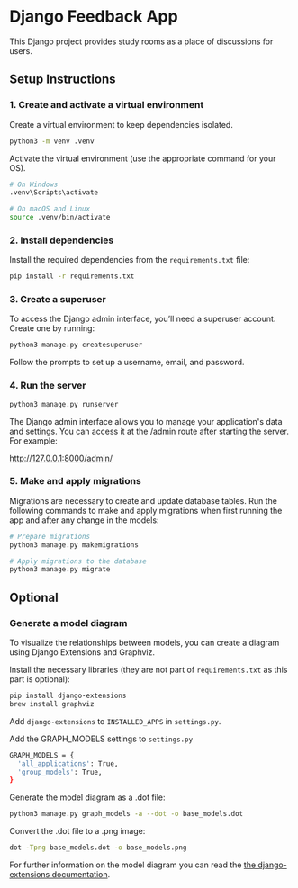 # Django Feedback App

This Django project provides study rooms as a place of discussions for users.

## Setup Instructions

### 1. Create and activate a virtual environment

Create a virtual environment to keep dependencies isolated.

```bash
python3 -m venv .venv
```
 Activate the virtual environment (use the appropriate command for your OS).

```bash
# On Windows
.venv\Scripts\activate

# On macOS and Linux
source .venv/bin/activate
```
### 2. Install dependencies
Install the required dependencies from the `requirements.txt` file:

```bash
pip install -r requirements.txt
```

### 3. Create a superuser
To access the Django admin interface, you’ll need a superuser account. Create one by running:
```bash
python3 manage.py createsuperuser
```
Follow the prompts to set up a username, email, and password.

### 4. Run the server

```bash
python3 manage.py runserver
```

The Django admin interface allows you to manage your application's data and settings. You can access it at the /admin route after starting the server. For example:

http://127.0.0.1:8000/admin/

### 5. Make and apply migrations
Migrations are necessary to create and update database tables. Run the following commands to make and apply migrations when first running the app and after any change in the models: 
```bash
# Prepare migrations
python3 manage.py makemigrations

# Apply migrations to the database
python3 manage.py migrate
```

## Optional

### Generate a model diagram
To visualize the relationships between models, you can create a diagram using Django Extensions and Graphviz.

Install the necessary libraries (they are not part of `requirements.txt` as this part is optional):
```bash
pip install django-extensions
brew install graphviz
```
Add `django-extensions` to `INSTALLED_APPS` in `settings.py`.

Add the GRAPH_MODELS settings to `settings.py`

```bash
GRAPH_MODELS = {
  'all_applications': True,
  'group_models': True,
}
```

Generate the model diagram as a .dot file: 
```bash
python3 manage.py graph_models -a --dot -o base_models.dot
```

Convert the .dot file to a .png image:
```bash
dot -Tpng base_models.dot -o base_models.png
```

For further information on the model diagram you can read the [the django-extensions documentation](https://django-extensions.readthedocs.io/en/latest/graph_models.html).